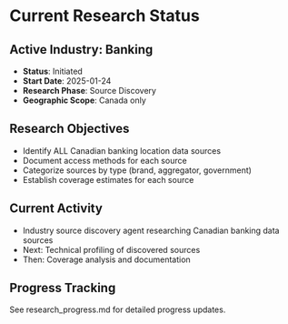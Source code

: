 # Current Research Status

## Active Industry: Banking
- **Status**: Initiated
- **Start Date**: 2025-01-24
- **Research Phase**: Source Discovery
- **Geographic Scope**: Canada only

## Research Objectives
- Identify ALL Canadian banking location data sources
- Document access methods for each source
- Categorize sources by type (brand, aggregator, government)
- Establish coverage estimates for each source

## Current Activity
- Industry source discovery agent researching Canadian banking data sources
- Next: Technical profiling of discovered sources
- Then: Coverage analysis and documentation

## Progress Tracking
See research_progress.md for detailed progress updates.